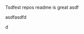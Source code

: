 Tsdfest repos readme is great asdf







asdfasdfd




d










































































































































